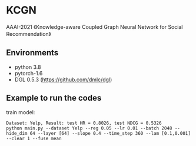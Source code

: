 # KCGN
AAAI-2021
《Knowledge-aware Coupled Graph Neural Network for Social Recommendation》


## Environments

- python 3.8
- pytorch-1.6
- DGL 0.5.3 (https://github.com/dmlc/dgl)

## Example to run the codes		

train model:

```
Dataset: Yelp, Result: test HR = 0.8026, test NDCG = 0.5326
python main.py --dataset Yelp --reg 0.05 --lr 0.01 --batch 2048 --hide_dim 64 --layer [64] --slope 0.4 --time_step 360 --lam [0.1,0.001] --clear 1 --fuse mean

```


